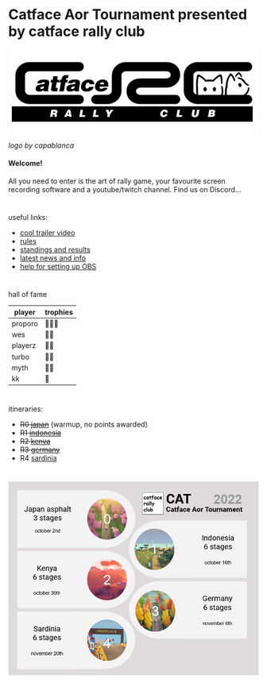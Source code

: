 # Catface Aor Tournament presented by catface rally club

![Logo](/catfacerallyclub.png?raw=true)

_logo by capablanca_

#### Welcome!

All you need to enter is the art of rally game, your favourite screen recording software and a youtube/twitch channel. Find us on Discord...

#

useful links:
- [cool trailer video](https://www.youtube.com/watch?v=sI15aMLKqyU)
- [rules](https://github.com/xlsrln/cat/blob/main/cat_rules.md)
- [standings and results](https://github.com/xlsrln/cat/blob/main/results.md)
- [latest news and info](https://github.com/xlsrln/cat/blob/main/news.md)
- [help for setting up OBS](https://github.com/xlsrln/cat/blob/main/setup_help.md)

#

hall of fame

| player                                                | trophies |
| --------------------------------------------------- |  ------- |
| proporo | 🥇🥇🥇 |
| wes | 🥇🥉 |
| playerz | 🥈🥈 |
| turbo | 🥈🥉 |
| myth | 🥈🥉 |
| kk | 🥉 |


#

itineraries:
- ~~R0 [japan](https://github.com/xlsrln/cat/blob/main/news.md#warmup-event)~~ (warmup, no points awarded)
- ~~R1 [indonesia](https://github.com/xlsrln/cat/blob/main/news.md#round-1-indonesia)~~
- ~~R2 [kenya](https://github.com/xlsrln/cat/blob/main/news.md#round-2-kenya-itinerary)~~
- ~~R3 [germany](https://github.com/xlsrln/cat/blob/main/news.md#round-3-germany)~~
- R4 [sardinia](https://github.com/xlsrln/cat/blob/main/news.md#round-4-sardinia)

#

![GitHub Logo](/Untitled.png?raw=true)

